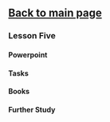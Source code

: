 ## [Back to main page](/README.md)

### Lesson Five

#### Powerpoint 

#### Tasks

#### Books

#### Further Study